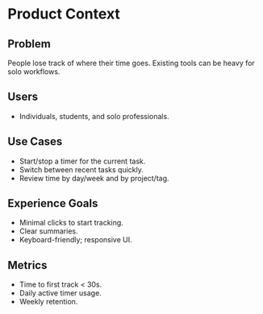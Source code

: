 # Product Context

## Problem
People lose track of where their time goes. Existing tools can be heavy for solo workflows.

## Users
- Individuals, students, and solo professionals.

## Use Cases
- Start/stop a timer for the current task.
- Switch between recent tasks quickly.
- Review time by day/week and by project/tag.

## Experience Goals
- Minimal clicks to start tracking.
- Clear summaries.
- Keyboard-friendly; responsive UI.

## Metrics
- Time to first track < 30s.
- Daily active timer usage.
- Weekly retention.
